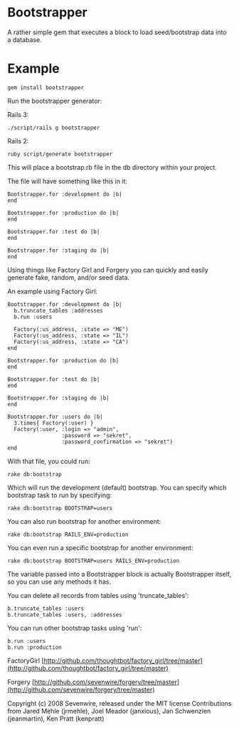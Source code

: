 Bootstrapper
============

  A rather simple gem that executes a block to load seed/bootstrap data
  into a database.


Example
=======

    gem install bootstrapper

  Run the bootstrapper generator:

  Rails 3:

    ./script/rails g bootstrapper

  Rails 2:

    ruby script/generate bootstrapper


  This will place a bootstrap.rb file in the db directory within your project.

  The file will have something like this in it:

    Bootstrapper.for :development do |b|
    end

    Bootstrapper.for :production do |b|
    end

    Bootstrapper.for :test do |b|
    end

    Bootstrapper.for :staging do |b|
    end

  Using things like Factory Girl and Forgery you can quickly and easily
  generate fake, random, and/or seed data.

  An example using Factory Girl:

    Bootstrapper.for :development do |b|
      b.truncate_tables :addresses
      b.run :users

      Factory(:us_address, :state => "ME")
      Factory(:us_address, :state => "IL")
      Factory(:us_address, :state => "CA")
    end

    Bootstrapper.for :production do |b|
    end

    Bootstrapper.for :test do |b|
    end

    Bootstrapper.for :staging do |b|
    end

    Bootstrapper.for :users do |b|
      3.times{ Factory(:user) }
      Factory(:user, :login => "admin",
                     :password => "sekret",
                     :password_confirmation => "sekret")
    end

  With that file, you could run:

    rake db:bootstrap

  Which will run the development (default) bootstrap.  You can specify which
  bootstrap task to run by specifying:

    rake db:bootstrap BOOTSTRAP=users

  You can also run bootstrap for another environment:

    rake db:bootstrap RAILS_ENV=production

  You can even run a specific bootstrap for another environment:

    rake db:bootstrap BOOTSTRAP=users RAILS_ENV=production

  The variable passed into a Bootstrapper block is actually Bootstrapper
  itself, so you can use any methods it has.

  You can delete all records from tables using 'truncate_tables':

    b.truncate_tables :users
    b.truncate_tables :users, :addresses

  You can run other bootstrap tasks using 'run':

    b.run :users
    b.run :production

FactoryGirl [http://github.com/thoughtbot/factory_girl/tree/master](http://github.com/thoughtbot/factory_girl/tree/master)

Forgery [http://github.com/sevenwire/forgery/tree/master](http://github.com/sevenwire/forgery/tree/master)

Copyright (c) 2008 Sevenwire, released under the MIT license
Contributions from Jared Mehle (jrmehle), Joel Meador (janxious), Jan Schwenzien (jeanmartin), Ken Pratt (kenpratt)
